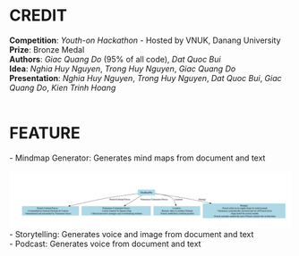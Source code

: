 <h1>CREDIT</h1>
<b>Competition</b>: <i>Youth-on Hackathon</i> - Hosted by VNUK, Danang University<br>
<b>Prize</b>: Bronze Medal<br>
<b>Authors</b>: <i>Giac Quang Do</i> (95% of all code), <i>Dat Quoc Bui</i><br>
<b>Idea</b>: <i>Nghia Huy Nguyen</i>, <i>Trong Huy Nguyen</i>, <i>Giac Quang Do</i><br>
<b>Presentation</b>: <i>Nghia Huy Nguyen</i>, <i>Trong Huy Nguyen</i>, <i>Dat Quoc Bui</i>, <i>Giac Quang Do</i>, <i>Kien Trinh Hoang</i><br>
<br>
<h1>FEATURE</h1>
- Mindmap Generator: Generates mind maps from document and text<br>
<br>
<img src="https://github.com/DQGiac/FLTS_Youth-On_Hackathon/blob/main/static/mindmap.png?raw=true">
- Storytelling: Generates voice and image from document and text<br>
- Podcast: Generates voice from document and text
